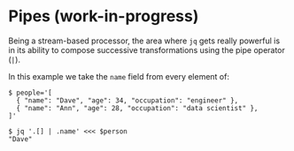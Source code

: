 Pipes (work-in-progress)
========================================

Being a stream-based processor, the area where `jq` gets really
powerful is in its ability to compose successive transformations
using the pipe operator (`|`).

In this example we take the `name` field from every element of:

    $ people='[
      { "name": "Dave", "age": 34, "occupation": "engineer" },
      { "name": "Ann", "age": 28, "occupation": "data scientist" },
    ]'
    
    $ jq '.[] | .name' <<< $person
    "Dave"
